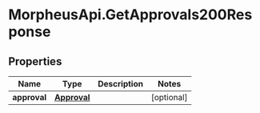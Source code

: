# MorpheusApi.GetApprovals200Response

## Properties

Name | Type | Description | Notes
------------ | ------------- | ------------- | -------------
**approval** | [**Approval**](Approval.md) |  | [optional] 


